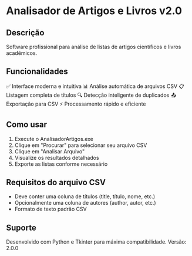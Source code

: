 # Analisador de Artigos e Livros v2.0

## Descrição
Software profissional para análise de listas de artigos científicos e livros acadêmicos.

## Funcionalidades
✅ Interface moderna e intuitiva
📊 Análise automática de arquivos CSV
📋 Listagem completa de títulos
🔍 Detecção inteligente de duplicados
📤 Exportação para CSV
⚡ Processamento rápido e eficiente

## Como usar
1. Execute o AnalisadorArtigos.exe
2. Clique em "Procurar" para selecionar seu arquivo CSV
3. Clique em "Analisar Arquivo"
4. Visualize os resultados detalhados
5. Exporte as listas conforme necessário

## Requisitos do arquivo CSV
- Deve conter uma coluna de títulos (title, título, nome, etc.)
- Opcionalmente uma coluna de autores (author, autor, etc.)
- Formato de texto padrão CSV

## Suporte
Desenvolvido com Python e Tkinter para máxima compatibilidade.
Versão: 2.0.0
